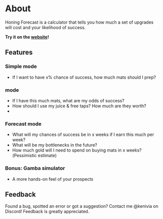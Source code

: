 # About

Honing Forecast is a calculator that tells you how much a set of upgrades will cost and your likelihood of success.

**Try it on the [website](https://kenivia.github.io/Honing-Forecast/)!**

## Features

### Simple mode

- If I want to have x% chance of success, how much mats should I prep?

### mode

- If I have this much mats, what are my odds of success?
- How should I use my juice & free taps? How much are they worth?
-

### Forecast mode

- What will my chances of success be in x weeks if I earn this much per week?
- What will be my bottlenecks in the future?
- How much gold will I need to spend on buying mats in x weeks?(Pessimistic estimate)

### Bonus: Gamba simulator

- A more hands-on feel of your prospects

## Feedback

Found a bug, spotted an error or got a suggestion? Contact me @kenivia on Discord! Feedback is greatly appreciated.
